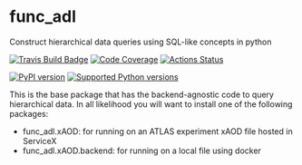 # func_adl
 Construct hierarchical data queries using SQL-like concepts in python

[![Travis Build Badge](https://travis-ci.org/iris-hep/func_adl.svg?branch=master)](https://travis-ci.org/iris-hep/func_adl)
[![Code Coverage](https://codecov.io/gh/iris-hep/func_adl/graph/badge.svg)](https://codecov.io/gh/iris-hep/func_adl)
[![Actions Status](https://github.com/iris-hep/func_adl/workflows/CICD/badge.svg)](https://github.com/iris-hep/func_adl/actions)

[![PyPI version](https://badge.fury.io/py/func-adl.svg)](https://badge.fury.io/py/func-adl)
[![Supported Python versions](https://img.shields.io/pypi/pyversions/func-adl.svg)](https://pypi.org/project/func-adl/)

This is the base package that has the backend-agnostic code to query hierarchical data. In all likelihood you will want to install
one of the following packages:

- func_adl.xAOD: for running on an ATLAS experiment xAOD file hosted in ServiceX
- func_adl.xAOD.backend: for running on a local file using docker
